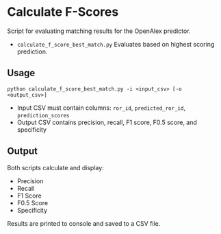 # Calculate F-Scores

Script for evaluating matching results for the OpenAlex predictor. 

- `calculate_f_score_best_match.py` Evaluates based on highest scoring prediction.

## Usage

```
python calculate_f_score_best_match.py -i <input_csv> [-o <output_csv>]
```

- Input CSV must contain columns: `ror_id`, `predicted_ror_id`, `prediction_scores`
- Output CSV contains precision, recall, F1 score, F0.5 score, and specificity


## Output

Both scripts calculate and display:
- Precision
- Recall
- F1 Score
- F0.5 Score
- Specificity

Results are printed to console and saved to a CSV file.